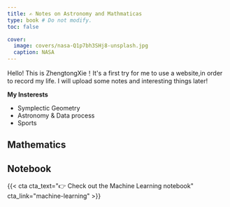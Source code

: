 ```yaml
---
title: ✍️ Notes on Astronomy and Mathmaticas 
type: book # Do not modify.
toc: false

cover:
  image: covers/nasa-Q1p7bh3SHj8-unsplash.jpg
  caption: NASA
---
```


Hello! This is ZhengtongXie！It's a first try for me to use a website,in order to record my life. 
I will upload some notes and interesting things later! 

**My Insterests**
- Symplectic Geometry
- Astronomy & Data process
- Sports

## Mathematics



## Notebook

{{< cta cta_text="👉 Check out the Machine Learning notebook" cta_link="machine-learning" >}}
